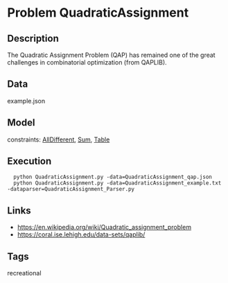 # Problem QuadraticAssignment
## Description
The Quadratic Assignment Problem (QAP) has remained one of the great challenges in combinatorial optimization (from QAPLIB).

## Data
  example.json

## Model
  constraints: [AllDifferent](http://pycsp.org/documentation/constraints/AllDifferent), [Sum](http://pycsp.org/documentation/constraints/Sum), [Table](http://pycsp.org/documentation/constraints/Table)

## Execution
```
  python QuadraticAssignment.py -data=QuadraticAssignment_qap.json
  python QuadraticAssignment.py -data=QuadraticAssignment_example.txt -dataparser=QuadraticAssignment_Parser.py
```

## Links
  - https://en.wikipedia.org/wiki/Quadratic_assignment_problem
  - https://coral.ise.lehigh.edu/data-sets/qaplib/

## Tags
  recreational
